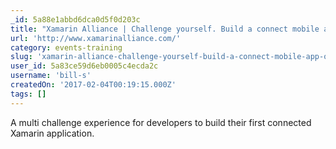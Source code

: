 ```yaml
---
_id: 5a88e1abbd6dca0d5f0d203c
title: "Xamarin Alliance | Challenge yourself. Build a connect mobile app on Xamarin."
url: 'http://www.xamarinalliance.com/'
category: events-training
slug: 'xamarin-alliance-challenge-yourself-build-a-connect-mobile-app-on-xamarin'
user_id: 5a83ce59d6eb0005c4ecda2c
username: 'bill-s'
createdOn: '2017-02-04T00:19:15.000Z'
tags: []
---
```


A multi challenge experience for developers to build their first connected Xamarin application.
